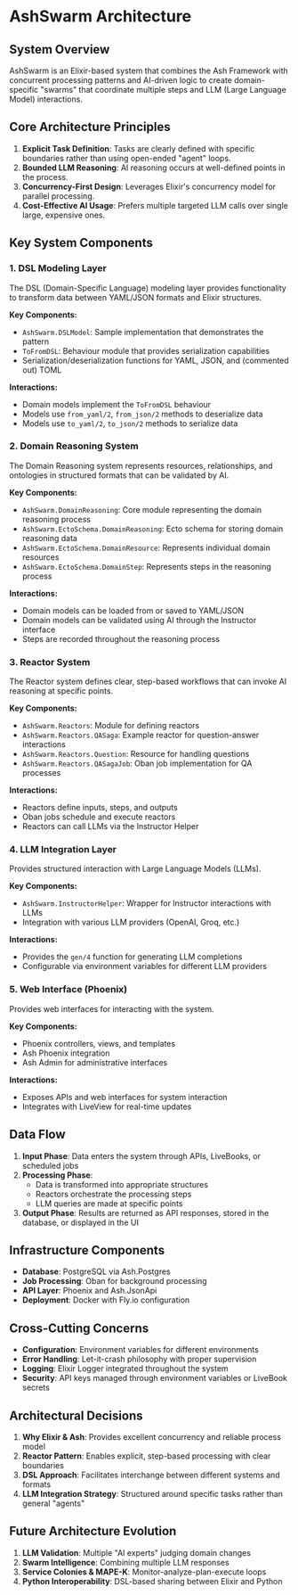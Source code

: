 # AshSwarm Architecture

## System Overview

AshSwarm is an Elixir-based system that combines the Ash Framework with concurrent processing patterns and AI-driven logic to create domain-specific "swarms" that coordinate multiple steps and LLM (Large Language Model) interactions.

## Core Architecture Principles

1. **Explicit Task Definition**: Tasks are clearly defined with specific boundaries rather than using open-ended "agent" loops.
2. **Bounded LLM Reasoning**: AI reasoning occurs at well-defined points in the process.
3. **Concurrency-First Design**: Leverages Elixir's concurrency model for parallel processing.
4. **Cost-Effective AI Usage**: Prefers multiple targeted LLM calls over single large, expensive ones.

## Key System Components

### 1. DSL Modeling Layer

The DSL (Domain-Specific Language) modeling layer provides functionality to transform data between YAML/JSON formats and Elixir structures.

**Key Components:**
- `AshSwarm.DSLModel`: Sample implementation that demonstrates the pattern
- `ToFromDSL`: Behaviour module that provides serialization capabilities
- Serialization/deserialization functions for YAML, JSON, and (commented out) TOML

**Interactions:**
- Domain models implement the `ToFromDSL` behaviour
- Models use `from_yaml/2`, `from_json/2` methods to deserialize data
- Models use `to_yaml/2`, `to_json/2` methods to serialize data

### 2. Domain Reasoning System

The Domain Reasoning system represents resources, relationships, and ontologies in structured formats that can be validated by AI.

**Key Components:**
- `AshSwarm.DomainReasoning`: Core module representing the domain reasoning process
- `AshSwarm.EctoSchema.DomainReasoning`: Ecto schema for storing domain reasoning data
- `AshSwarm.EctoSchema.DomainResource`: Represents individual domain resources
- `AshSwarm.EctoSchema.DomainStep`: Represents steps in the reasoning process

**Interactions:**
- Domain models can be loaded from or saved to YAML/JSON
- Domain models can be validated using AI through the Instructor interface
- Steps are recorded throughout the reasoning process

### 3. Reactor System

The Reactor system defines clear, step-based workflows that can invoke AI reasoning at specific points.

**Key Components:**
- `AshSwarm.Reactors`: Module for defining reactors
- `AshSwarm.Reactors.QASaga`: Example reactor for question-answer interactions
- `AshSwarm.Reactors.Question`: Resource for handling questions
- `AshSwarm.Reactors.QASagaJob`: Oban job implementation for QA processes

**Interactions:**
- Reactors define inputs, steps, and outputs
- Oban jobs schedule and execute reactors
- Reactors can call LLMs via the Instructor Helper

### 4. LLM Integration Layer

Provides structured interaction with Large Language Models (LLMs).

**Key Components:**
- `AshSwarm.InstructorHelper`: Wrapper for Instructor interactions with LLMs
- Integration with various LLM providers (OpenAI, Groq, etc.)

**Interactions:**
- Provides the `gen/4` function for generating LLM completions
- Configurable via environment variables for different LLM providers

### 5. Web Interface (Phoenix)

Provides web interfaces for interacting with the system.

**Key Components:**
- Phoenix controllers, views, and templates
- Ash Phoenix integration
- Ash Admin for administrative interfaces

**Interactions:**
- Exposes APIs and web interfaces for system interaction
- Integrates with LiveView for real-time updates

## Data Flow

1. **Input Phase**: Data enters the system through APIs, LiveBooks, or scheduled jobs
2. **Processing Phase**: 
   - Data is transformed into appropriate structures
   - Reactors orchestrate the processing steps
   - LLM queries are made at specific points
3. **Output Phase**: Results are returned as API responses, stored in the database, or displayed in the UI

## Infrastructure Components

- **Database**: PostgreSQL via Ash.Postgres
- **Job Processing**: Oban for background processing
- **API Layer**: Phoenix and Ash.JsonApi
- **Deployment**: Docker with Fly.io configuration

## Cross-Cutting Concerns

- **Configuration**: Environment variables for different environments
- **Error Handling**: Let-it-crash philosophy with proper supervision
- **Logging**: Elixir Logger integrated throughout the system
- **Security**: API keys managed through environment variables or LiveBook secrets

## Architectural Decisions

1. **Why Elixir & Ash**: Provides excellent concurrency and reliable process model
2. **Reactor Pattern**: Enables explicit, step-based processing with clear boundaries
3. **DSL Approach**: Facilitates interchange between different systems and formats
4. **LLM Integration Strategy**: Structured around specific tasks rather than general "agents"

## Future Architecture Evolution

1. **LLM Validation**: Multiple "AI experts" judging domain changes
2. **Swarm Intelligence**: Combining multiple LLM responses
3. **Service Colonies & MAPE-K**: Monitor-analyze-plan-execute loops
4. **Python Interoperability**: DSL-based sharing between Elixir and Python 